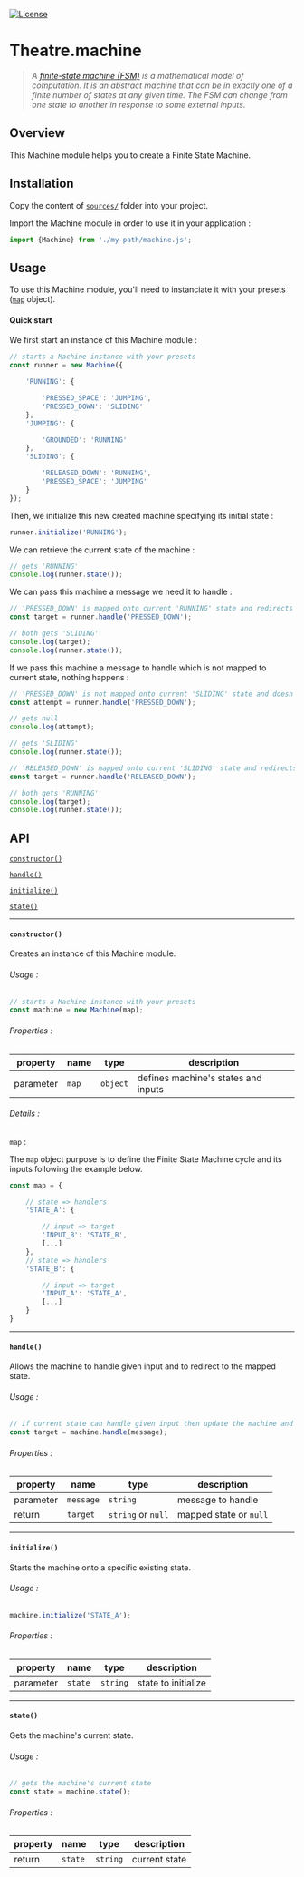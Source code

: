 [![License](https://img.shields.io/badge/license-MIT-blue.svg)](./LICENSE)

# Theatre.machine

> *A [finite-state machine (FSM)](https://en.wikipedia.org/wiki/Finite-state_machine) is a mathematical model of computation. It is an abstract machine that can be in exactly one of a finite number of states at any given time. The FSM can change from one state to another in response to some external inputs.*

## Overview

This Machine module helps you to create a Finite State Machine.

## Installation

Copy the content of [`sources/`](./sources) folder into your project.

Import the Machine module in order to use it in your application :

```javascript
import {Machine} from './my-path/machine.js';
```

## Usage

To use this Machine module, you'll need to instanciate it with your presets ([`map`](#constructor) object).

#### Quick start

We first start an instance of this Machine module :

```javascript
// starts a Machine instance with your presets
const runner = new Machine({

    'RUNNING': {

        'PRESSED_SPACE': 'JUMPING',
        'PRESSED_DOWN': 'SLIDING'
    },
    'JUMPING': {

        'GROUNDED': 'RUNNING'
    },
    'SLIDING': {

        'RELEASED_DOWN': 'RUNNING',
        'PRESSED_SPACE': 'JUMPING'
    }
});
```

Then, we initialize this new created machine specifying its initial state :

```javascript
runner.initialize('RUNNING');
```

We can retrieve the current state of the machine :

```javascript
// gets 'RUNNING'
console.log(runner.state());
```

We can pass this machine a message we need it to handle :

```javascript
// 'PRESSED_DOWN' is mapped onto current 'RUNNING' state and redirects to 'SLIDING' state
const target = runner.handle('PRESSED_DOWN');

// both gets 'SLIDING'
console.log(target);
console.log(runner.state());
```

If we pass this machine a message to handle which is not mapped to current state, nothing happens :

```javascript
// 'PRESSED_DOWN' is not mapped onto current 'SLIDING' state and doesn't redirect to any state
const attempt = runner.handle('PRESSED_DOWN');

// gets null
console.log(attempt);

// gets 'SLIDING'
console.log(runner.state());

// 'RELEASED_DOWN' is mapped onto current 'SLIDING' state and redirects to 'RUNNING' state
const target = runner.handle('RELEASED_DOWN');

// both gets 'RUNNING'
console.log(target);
console.log(runner.state());
```

## API

[`constructor()`](#constructor)

[`handle()`](#handle)

[`initialize()`](#initialize)

[`state()`](#state)

---

#### `constructor()`

Creates an instance of this Machine module.

###### Usage :

```javascript
// starts a Machine instance with your presets
const machine = new Machine(map);
```

###### Properties :

| property  | name  | type     | description                         |
| --------- | ----- | -------- | ----------------------------------- |
| parameter | `map` | `object` | defines machine's states and inputs |

###### Details :

`map` :

The `map` object purpose is to define the Finite State Machine cycle and its inputs following the example below.

```javascript
const map = {

    // state => handlers
    'STATE_A': {

        // input => target
        'INPUT_B': 'STATE_B',
        [...]
    },
    // state => handlers
    'STATE_B': {

        // input => target
        'INPUT_A': 'STATE_A',
        [...]
    }
}
```

---

#### `handle()`

Allows the machine to handle given input and to redirect to the mapped state.

###### Usage :

```javascript
// if current state can handle given input then update the machine and return the new state else nothing happens
const target = machine.handle(message);
```

###### Properties :

| property  | name      | type               | description            |
| --------- | --------- | ------------------ | ---------------------- |
| parameter | `message` | `string`           | message to handle      |
| return    | `target`  | `string` or `null` | mapped state or `null` |

---

#### `initialize()`

Starts the machine onto a specific existing state.

###### Usage :

```javascript
machine.initialize('STATE_A');
```

###### Properties :

| property  | name    | type     | description         |
| --------- | ------- | -------- | ------------------- |
| parameter | `state` | `string` | state to initialize |

---

#### `state()`

Gets the machine's current state.

###### Usage :

```javascript
// gets the machine's current state
const state = machine.state();
```

###### Properties :

| property | name    | type     | description   |
| -------- | ------- | -------- | ------------- |
| return   | `state` | `string` | current state |
